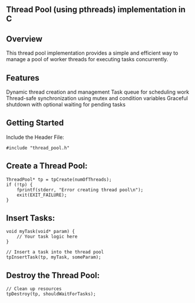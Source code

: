 ## Thread Pool (using pthreads) implementation in C
## Overview
This thread pool implementation provides a simple and efficient way to manage a pool of worker threads for executing tasks concurrently.

## Features
Dynamic thread creation and management
Task queue for scheduling work
Thread-safe synchronization using mutex and condition variables
Graceful shutdown with optional waiting for pending tasks
## Getting Started
Include the Header File:
```
#include "thread_pool.h"
```
## Create a Thread Pool:
```
ThreadPool* tp = tpCreate(numOfThreads);
if (!tp) {
    fprintf(stderr, "Error creating thread pool\n");
    exit(EXIT_FAILURE);
}
```
## Insert Tasks:
```
void myTask(void* param) {
    // Your task logic here
}

// Insert a task into the thread pool
tpInsertTask(tp, myTask, someParam);
```
## Destroy the Thread Pool:
```
// Clean up resources
tpDestroy(tp, shouldWaitForTasks);
```

